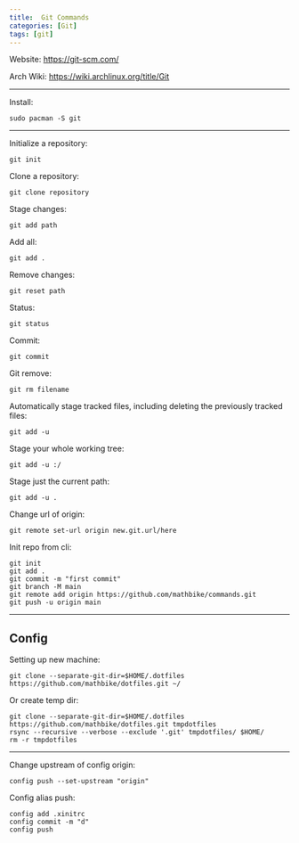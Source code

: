 ```yaml
---
title:  Git Commands
categories: [Git]
tags: [git]
---
```


Website:
<a href="https://git-scm.com/" target="_blank">https://git-scm.com/</a>

Arch Wiki:
<a href="https://wiki.archlinux.org/title/Git" target="_blank">https://wiki.archlinux.org/title/Git</a>

---

Install:
```terminal
sudo pacman -S git
```

---

Initialize a repository:
```terminal
git init
```

Clone a repository:
```terminal
git clone repository
```

Stage changes:
```terminal
git add path
```

Add all:
```terminal
git add .
```

Remove changes:
```terminal
git reset path
```

Status:
```terminal
git status
```

Commit:
```terminal
git commit
```

Git remove:
```terminal
git rm filename
```

Automatically stage tracked files, including deleting the previously tracked files:
```terminal
git add -u
```

Stage your whole working tree:
```terminal
git add -u :/
```

Stage just the current path:
```terminal
git add -u .
```

Change url of origin:
```terminal
git remote set-url origin new.git.url/here
```

Init repo from cli:
```terminal
git init
git add .
git commit -m "first commit"
git branch -M main
git remote add origin https://github.com/mathbike/commands.git
git push -u origin main
```

---

## Config

Setting up new machine:
```terminal
git clone --separate-git-dir=$HOME/.dotfiles https://github.com/mathbike/dotfiles.git ~/
```

Or create temp dir:
```terminal
git clone --separate-git-dir=$HOME/.dotfiles https://github.com/mathbike/dotfiles.git tmpdotfiles
rsync --recursive --verbose --exclude '.git' tmpdotfiles/ $HOME/
rm -r tmpdotfiles
```

---

Change upstream of config origin:
```terminal
config push --set-upstream "origin"
```

Config alias push:
```terminal
config add .xinitrc
config commit -m "d"
config push
```

